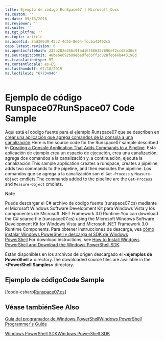 ```yaml
---
title: Ejemplo de código RunSpace07 | Microsoft Docs
ms.custom: ''
ms.date: 09/13/2016
ms.reviewer: ''
ms.suite: ''
ms.tgt_pltfrm: ''
ms.topic: article
ms.assetid: 8ad306d9-45c2-4d55-8e64-fdcba43402c5
caps.latest.revision: 6
ms.openlocfilehash: 232b282e366c9fad167686337696ef2ccd8b30d8
ms.sourcegitcommit: 46bebe692689ebedfe65ff2c828fe666b443198d
ms.translationtype: MT
ms.contentlocale: es-ES
ms.lasthandoff: 07/10/2019
ms.locfileid: "67734946"
---
```

# <a name="runspace07-code-sample"></a><span data-ttu-id="8b20a-102">Ejemplo de código Runspace07</span><span class="sxs-lookup"><span data-stu-id="8b20a-102">RunSpace07 Code Sample</span></span>

<span data-ttu-id="8b20a-103">Aquí está el código fuente para el ejemplo Runspace07 que se describen en [crear una aplicación que agrega comandos de la consola a una canalización](https://msdn.microsoft.com/en-us/01eb7808-e97b-4905-80be-9e2fa38c262e).</span><span class="sxs-lookup"><span data-stu-id="8b20a-103">Here is the source code for the Runspace07 sample described in [Creating a Console Application That Adds Commands to a Pipeline](https://msdn.microsoft.com/en-us/01eb7808-e97b-4905-80be-9e2fa38c262e).</span></span> <span data-ttu-id="8b20a-104">Esta aplicación de ejemplo crea un espacio de ejecución, crea una canalización, agrega dos comandos a la canalización y, a continuación, ejecuta la canalización.</span><span class="sxs-lookup"><span data-stu-id="8b20a-104">This sample application creates a runspace, creates a pipeline, adds two commands to the pipeline, and then executes the pipeline.</span></span> <span data-ttu-id="8b20a-105">Los comandos que se agrega a la canalización son el `Get-Process` y `Measure-Object` cmdlets.</span><span class="sxs-lookup"><span data-stu-id="8b20a-105">The commands added to the pipeline are the `Get-Process` and `Measure-Object` cmdlets.</span></span>

> [!NOTE]
> <span data-ttu-id="8b20a-106">Puede descargar el C# archivo de código fuente (runspace07.cs) mediante el Microsoft Windows Software Development Kit para Windows Vista y los componentes de Microsoft .NET Framework 3.0 Runtime.</span><span class="sxs-lookup"><span data-stu-id="8b20a-106">You can download the C# source file (runspace07.cs) using the Microsoft Windows Software Development Kit for Windows Vista and Microsoft .NET Framework 3.0 Runtime Components.</span></span> <span data-ttu-id="8b20a-107">Para obtener instrucciones de descarga, vea [cómo instalar Windows PowerShell y descarga el SDK de Windows PowerShell](/powershell/developer/installing-the-windows-powershell-sdk).</span><span class="sxs-lookup"><span data-stu-id="8b20a-107">For download instructions, see [How to Install Windows PowerShell and Download the Windows PowerShell SDK](/powershell/developer/installing-the-windows-powershell-sdk).</span></span>
>
> <span data-ttu-id="8b20a-108">Están disponibles en los archivos de origen descargado el  **\<ejemplos de PowerShell >** directory.</span><span class="sxs-lookup"><span data-stu-id="8b20a-108">The downloaded source files are available in the **\<PowerShell Samples>** directory.</span></span>

## <a name="code-sample"></a><span data-ttu-id="8b20a-109">Ejemplo de código</span><span class="sxs-lookup"><span data-stu-id="8b20a-109">Code Sample</span></span>

[!code-csharp[Runspace07.cs](../../powershell-sdk-samples/SDK-2.0/csharp/Runspace07/Runspace07.cs#L11-L108 "Runspace07.cs")]

## <a name="see-also"></a><span data-ttu-id="8b20a-110">Véase también</span><span class="sxs-lookup"><span data-stu-id="8b20a-110">See Also</span></span>

[<span data-ttu-id="8b20a-111">Guía del programador de Windows PowerShell</span><span class="sxs-lookup"><span data-stu-id="8b20a-111">Windows PowerShell Programmer's Guide</span></span>](./windows-powershell-programmer-s-guide.md)

[<span data-ttu-id="8b20a-112">Windows PowerShell SDK</span><span class="sxs-lookup"><span data-stu-id="8b20a-112">Windows PowerShell SDK</span></span>](../windows-powershell-reference.md)